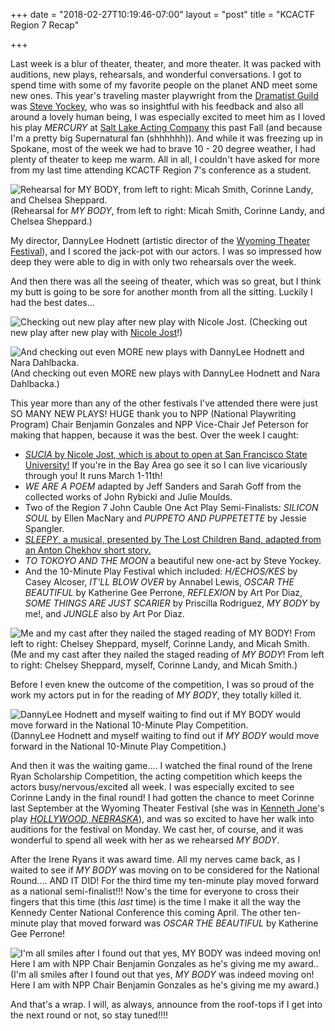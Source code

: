 +++
date = "2018-02-27T10:19:46-07:00"
layout = "post"
title = "KCACTF Region 7 Recap"

+++

Last week is a blur of theater, theater, and more theater. It was packed with auditions, new plays, rehearsals, and wonderful conversations. I got to spend time with some of my favorite people on the planet AND meet some new ones. This year's traveling master playwright from the [Dramatist Guild](https://www.dramatistsguild.com/) was [Steve Yockey](http://www.redkingdreaming.com/), who was so insightful with his feedback and also all around a lovely human being, I was especially excited to meet him as I loved his play *MERCURY* at [Salt Lake Acting Company](http://www.saltlakeactingcompany.org/) this past Fall (and because I'm a pretty big Supernatural fan (shhhhhh)). And while it was freezing up in Spokane, most of the week we had to brave 10 - 20 degree weather, I had plenty of theater to keep me warm. All in all, I couldn't have asked for more from my last time attending KCACTF Region 7's conference as a student.

![Rehearsal for *MY BODY*, from left to right: Micah Smith, Corinne Landy, and Chelsea Sheppard.](/images/KCACTF_2018_rehearsal.jpg) (Rehearsal for *MY BODY*, from left to right: Micah Smith, Corinne Landy, and Chelsea Sheppard.)

My director, DannyLee Hodnett (artistic director of the [Wyoming Theater Festival](https://www.facebook.com/wyomingtheaterfestival/)), and I scored the jack-pot with our actors. I was so impressed how deep they were able to dig in with only two rehearsals over the week.

And then there was all the seeing of theater, which was so great, but I think my butt is going to be sore for another month from all the sitting. Luckily I had the best dates...

![Checking out new play after new play with Nicole Jost.](/images/KCACTF_2018_with_jost.jpg) (Checking out new play after new play with [Nicole Jost](https://newplayexchange.org/users/6685/nicole-jost)!)

![And checking out even MORE new plays with DannyLee Hodnett and Nara Dahlbacka.](/images/KCACTF_2018_dannylee_nara_and_me.jpg) (And checking out even MORE new plays with DannyLee Hodnett and Nara Dahlbacka.)

This year more than any of the other festivals I've attended there were just SO MANY NEW PLAYS! HUGE thank you to NPP (National Playwriting Program) Chair Benjamin Gonzales and NPP Vice-Chair Jef Peterson for making that happen, because it was the best. Over the week I caught:

* [*SUCIA* by Nicole Jost, which is about to open at San Francisco State University!](https://lca.sfsu.edu/events/2018-03-01-080000-2018-03-11-080000/817581) If you're in the Bay Area go see it so I can live vicariously through you! It runs March 1-11th!
* *WE ARE A POEM* adapted by Jeff Sanders and Sarah Goff from the collected works of John Rybicki and Julie Moulds.
* Two of the Region 7 John Cauble One Act Play Semi-Finalists: *SILICON SOUL* by Ellen MacNary and *PUPPETO AND PUPPETETTE* by Jessie Spangler.
* [*SLEEPY*, a musical, presented by The Lost Children Band, adapted from an Anton Chekhov short story.](https://www.youtube.com/watch?v=BkwYMer9XyI) 
* *TO TOKOYO AND THE MOON* a beautiful new one-act by Steve Yockey.
* And the 10-Minute Play Festival which included: *H/ECHOS/KES* by Casey Alcoser, *IT'LL BLOW OVER* by Annabel Lewis, *OSCAR THE BEAUTIFUL* by Katherine Gee Perrone, *REFLEXION* by Art Por Diaz, *SOME THINGS ARE JUST SCARIER* by Priscilla Rodriguez, *MY BODY* by me!, and *JUNGLE* also by Art Por Diaz.

![Me and my cast after they nailed the staged reading of *MY BODY*! From left to right: Chelsey Sheppard, myself, Corinne Landy, and Micah Smith.](/images/KCACTF_2018_cast_and_me.jpg) (Me and my cast after they nailed the staged reading of *MY BODY*! From left to right: Chelsey Sheppard, myself, Corinne Landy, and Micah Smith.)

Before I even knew the outcome of the competition, I was so proud of the work my actors put in for the reading of *MY BODY*, they totally killed it. 

![DannyLee Hodnett and myself waiting to find out if *MY BODY* would move forward in the National 10-Minute Play Competition.](/images/KCACTF_2018_award_night_dannylee_and_me.jpg) (DannyLee Hodnett and myself waiting to find out if *MY BODY* would move forward in the National 10-Minute Play Competition.)

And then it was the waiting game.... I watched the final round of the Irene Ryan Scholarship Competition, the acting competition which keeps the actors busy/nervous/excited all week. I was especially excited to see Corinne Landy in the final round! I had gotten the chance to meet Corinne last September at the Wyoming Theater Festival (she was in [Kenneth Jone](http://www.bykennethjones.com/)'s play [*HOLLYWOOD, NEBRASKA*](https://newplayexchange.org/plays/62386/hollywood-nebraska)), and was so excited to have her walk into auditions for the festival on Monday. We cast her, of course, and it was wonderful to spend all week with her as we rehearsed *MY BODY*. 

After the Irene Ryans it was award time. All my nerves came back, as I waited to see if *MY BODY* was moving on to be considered for the National Round.... AND IT DID! For the third time my ten-minute play moved forward as a national semi-finalist!!! Now's the time for everyone to cross their fingers that this time (this *last* time) is the time I make it all the way the Kennedy Center National Conference this coming April. The other ten-minute play that moved forward was *OSCAR THE BEAUTIFUL* by Katherine Gee Perrone!

![I'm all smiles after I found out that yes, *MY BODY* was indeed moving on! Here I am with NPP Chair Benjamin Gonzales as he's giving me my award..](/images/KCACTF_2018_award.JPG) (I'm all smiles after I found out that yes, *MY BODY* was indeed moving on! Here I am with NPP Chair Benjamin Gonzales as he's giving me my award.)

And that's a wrap. I will, as always, announce from the roof-tops if I get into the next round or not, so stay tuned!!!!

